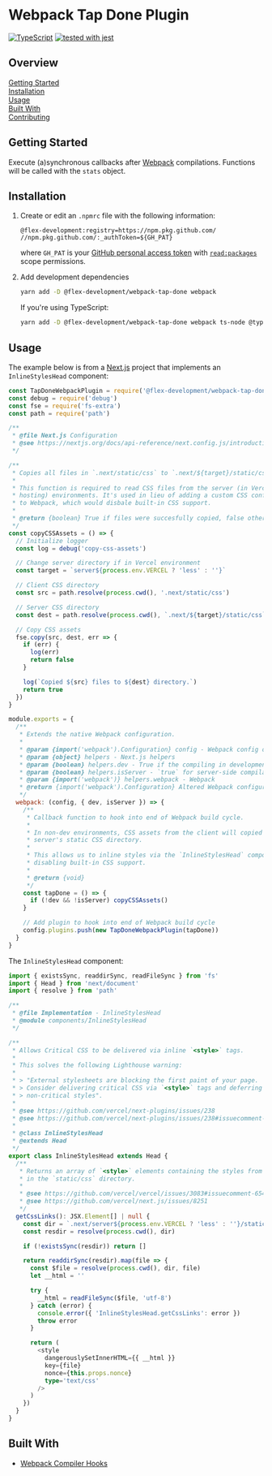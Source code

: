 # Webpack Tap Done Plugin

[![TypeScript](https://badgen.net/badge/-/typescript?icon=typescript&label)](https://www.typescriptlang.org/)
[![tested with jest](https://img.shields.io/badge/tested_with-jest-99424f.svg)](https://github.com/facebook/jest)

## Overview

[Getting Started](#getting-started)  
[Installation](#installation)  
[Usage](#usage)  
[Built With](#built-with)  
[Contributing](docs/CONTRIBUTING.md)

## Getting Started

Execute (a)synchronous callbacks after [Webpack][1] compilations. Functions will
be called with the `stats` object.

## Installation

1. Create or edit an `.npmrc` file with the following information:

   ```utf-8
   @flex-development:registry=https://npm.pkg.github.com/
   //npm.pkg.github.com/:_authToken=${GH_PAT}
   ```

   where `GH_PAT` is your [GitHub personal access token][2] with
   [`read:packages`][3] scope permissions.

2. Add development dependencies

   ```zsh
   yarn add -D @flex-development/webpack-tap-done webpack
   ```

   If you're using TypeScript:

   ```zsh
   yarn add -D @flex-development/webpack-tap-done webpack ts-node @types/node @types/webpack
   ```

## Usage

The example below is from a [Next.js][4] project that implements an
`InlineStylesHead` component:

```javascript
const TapDoneWebpackPlugin = require('@flex-development/webpack-tap-done')
const debug = require('debug')
const fse = require('fs-extra')
const path = require('path')

/**
 * @file Next.js Configuration
 * @see https://nextjs.org/docs/api-reference/next.config.js/introduction
 */

/**
 * Copies all files in `.next/static/css` to `.next/${target}/static/css`.
 *
 * This function is required to read CSS files from the server (in Vercel
 * hosting) environments. It's used in lieu of adding a custom CSS configuration
 * to Webpack, which would disbale built-in CSS support.
 *
 * @return {boolean} True if files were succesfully copied, false otherwise
 */
const copyCSSAssets = () => {
  // Initialize logger
  const log = debug('copy-css-assets')

  // Change server directory if in Vercel environment
  const target = `server${process.env.VERCEL ? 'less' : ''}`

  // Client CSS directory
  const src = path.resolve(process.cwd(), '.next/static/css')

  // Server CSS directory
  const dest = path.resolve(process.cwd(), `.next/${target}/static/css`)

  // Copy CSS assets
  fse.copy(src, dest, err => {
    if (err) {
      log(err)
      return false
    }

    log(`Copied ${src} files to ${dest} directory.`)
    return true
  })
}

module.exports = {
  /**
   * Extends the native Webpack configuration.
   *
   * @param {import('webpack').Configuration} config - Webpack config object
   * @param {object} helpers - Next.js helpers
   * @param {boolean} helpers.dev - True if the compiling in development mode
   * @param {boolean} helpers.isServer - `true` for server-side compilation
   * @param {import('webpack')} helpers.webpack - Webpack
   * @return {import('webpack').Configuration} Altered Webpack configuration
   */
  webpack: (config, { dev, isServer }) => {
    /**
     * Callback function to hook into end of Webpack build cycle.
     *
     * In non-dev environments, CSS assets from the client will copied to the
     * server's static CSS directory.
     *
     * This allows us to inline styles via the `InlineStylesHead` component w/o
     * disabling built-in CSS support.
     *
     * @return {void}
     */
    const tapDone = () => {
      if (!dev && !isServer) copyCSSAssets()
    }

    // Add plugin to hook into end of Webpack build cycle
    config.plugins.push(new TapDoneWebpackPlugin(tapDone))
  }
}
```

The `InlineStylesHead` component:

```typescript
import { existsSync, readdirSync, readFileSync } from 'fs'
import { Head } from 'next/document'
import { resolve } from 'path'

/**
 * @file Implementation - InlineStylesHead
 * @module components/InlineStylesHead
 */

/**
 * Allows Critical CSS to be delivered via inline `<style>` tags.
 *
 * This solves the following Lighthouse warning:
 *
 * > "External stylesheets are blocking the first paint of your page.
 * > Consider delivering critical CSS via `<style>` tags and deferring
 * > non-critical styles".
 *
 * @see https://github.com/vercel/next-plugins/issues/238
 * @see https://github.com/vercel/next-plugins/issues/238#issuecomment-696623272
 *
 * @class InlineStylesHead
 * @extends Head
 */
export class InlineStylesHead extends Head {
  /**
   * Returns an array of `<style>` elements containing the styles from each file
   * in the `static/css` directory.
   *
   * @see https://github.com/vercel/vercel/issues/3083#issuecomment-654244864
   * @see https://github.com/vercel/next.js/issues/8251
   */
  getCssLinks(): JSX.Element[] | null {
    const dir = `.next/server${process.env.VERCEL ? 'less' : ''}/static/css`
    const resdir = resolve(process.cwd(), dir)

    if (!existsSync(resdir)) return []

    return readdirSync(resdir).map(file => {
      const $file = resolve(process.cwd(), dir, file)
      let __html = ''

      try {
        __html = readFileSync($file, 'utf-8')
      } catch (error) {
        console.error({ 'InlineStylesHead.getCssLinks': error })
        throw error
      }

      return (
        <style
          dangerouslySetInnerHTML={{ __html }}
          key={file}
          nonce={this.props.nonce}
          type='text/css'
        />
      )
    })
  }
}
```

## Built With

- [Webpack Compiler Hooks][5]

[1]: https://webpack.js.org/concepts/
[2]:
  https://docs.github.com/en/github/authenticating-to-github/creating-a-personal-access-token
[3]:
  https://docs.github.com/en/developers/apps/scopes-for-oauth-apps#available-scopes
[4]: https://nextjs.org/
[5]: https://webpack.js.org/api/compiler-hooks/
